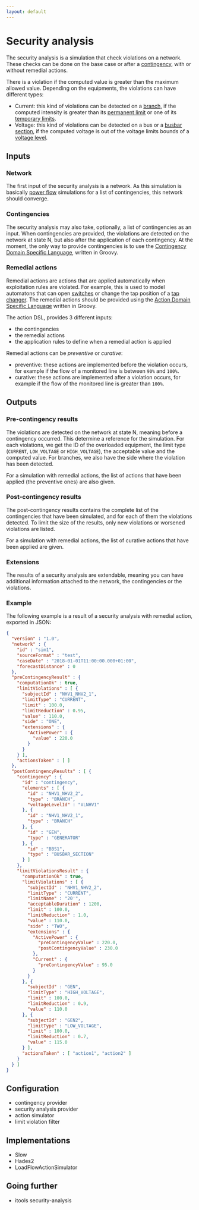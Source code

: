 ```yaml
---
layout: default
---
```


# Security analysis
The security analysis is a simulation that check violations on a network. These checks can be done on the base case or after a [contingency](contingencies.md), with or without remedial actions.

There is a violation if the computed value is greater than the maximum allowed value. Depending on the equipments, the violations can have different types:
- Current: this kind of violations can be detected on a [branch](), if the computed intensity is greater than its [permanent limit]() or one of its [temporary limits]().
- Voltage: this kind of violations can be detected on a bus or a [busbar section](), if the computed voltage is out of the voltage limits bounds of a [voltage level]().

## Inputs

### Network
The first input of the security analysis is a network. As this simulation is basically [power flow]() simulations for a list of contingencies, this network should converge.

### Contingencies
The security analysis may also take, optionally, a list of contingencies as an input. When contingencies are provided, the violations are detected on the network at state N, but also after the application of each contingency. At the moment, the only way to provide contingencies is to use the [Contingency Domain Specific Language](), written in Groovy.

### Remedial actions
Remedial actions are actions that are applied automatically when exploitation rules are violated. For example, this is used to model automatons that can open [switches]() or change the tap position of a [tap changer](). The remedial actions should be provided using the [Action Domain Specific Language]() written in Groovy.

The action DSL, provides 3 different inputs:
- the contingencies
- the remedial actions
- the application rules to define when a remedial action is applied

Remedial actions can be *preventive* or *curative*:
- preventive: these actions are implemented before the violation occurs, for example if the flow of a monitored line is between `90%` and `100%`.
- curative: these actions are implemented after a violation occurs, for example if the flow of the monitored line is greater than `100%`.

## Outputs

### Pre-contingency results
The violations are detected on the network at state N, meaning before a contingency occurred. This determine a reference for the simulation. For each violations, we get the ID of the overloaded equipment, the limit type (`CURRENT`, `LOW_VOLTAGE` or `HIGH_VOLTAGE`), the acceptable value and the computed value. For branches, we also have the side where the violation has been detected.

For a simulation with remedial actions, the list of actions that have been applied (the preventive ones) are also given. 

### Post-contingency results
The post-contingency results contains the complete list of the contingencies that have been simulated, and for each of them the violations detected. To limit the size of the results, only new violations or worsened violations are listed. 

For a simulation with remedial actions, the list of curative actions that have been applied are given. 

### Extensions
The results of a security analysis are extendable, meaning you can have additional information attached to the network, the contingencies or the violations.

### Example
The following example is a result of a security analysis with remedial action, exported in JSON:
```json
{
  "version" : "1.0",
  "network" : {
    "id" : "sim1",
    "sourceFormat" : "test",
    "caseDate" : "2018-01-01T11:00:00.000+01:00",
    "forecastDistance" : 0
  },
  "preContingencyResult" : {
    "computationOk" : true,
    "limitViolations" : [ {
      "subjectId" : "NHV1_NHV2_1",
      "limitType" : "CURRENT",
      "limit" : 100.0,
      "limitReduction" : 0.95,
      "value" : 110.0,
      "side" : "ONE",
      "extensions" : {
        "ActivePower" : {
          "value" : 220.0
        }
      }
    } ],
    "actionsTaken" : [ ]
  },
  "postContingencyResults" : [ {
    "contingency" : {
      "id" : "contingency",
      "elements" : [ {
        "id" : "NHV1_NHV2_2",
        "type" : "BRANCH",
        "voltageLevelId" : "VLNHV1"
      }, {
        "id" : "NHV1_NHV2_1",
        "type" : "BRANCH"
      }, {
        "id" : "GEN",
        "type" : "GENERATOR"
      }, {
        "id" : "BBS1",
        "type" : "BUSBAR_SECTION"
      } ]
    },
    "limitViolationsResult" : {
      "computationOk" : true,
      "limitViolations" : [ {
        "subjectId" : "NHV1_NHV2_2",
        "limitType" : "CURRENT",
        "limitName" : "20'",
        "acceptableDuration" : 1200,
        "limit" : 100.0,
        "limitReduction" : 1.0,
        "value" : 110.0,
        "side" : "TWO",
        "extensions" : {
          "ActivePower" : {
            "preContingencyValue" : 220.0,
            "postContingencyValue" : 230.0
          },
          "Current" : {
            "preContingencyValue" : 95.0
          }
        }
      }, {
        "subjectId" : "GEN",
        "limitType" : "HIGH_VOLTAGE",
        "limit" : 100.0,
        "limitReduction" : 0.9,
        "value" : 110.0
      }, {
        "subjectId" : "GEN2",
        "limitType" : "LOW_VOLTAGE",
        "limit" : 100.0,
        "limitReduction" : 0.7,
        "value" : 115.0
      } ],
      "actionsTaken" : [ "action1", "action2" ]
    }
  } ]
}
```

## Configuration
- contingency provider
- security analysis provider
- action simulator
- limit violation filter

## Implementations
- Slow
- Hades2
- LoadFlowActionSimulator

## Going further
- itools security-analysis
